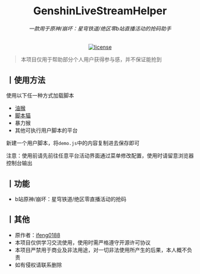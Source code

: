 <h1 align="center">GenshinLiveStreamHelper</h1>
<h6 align="center">一款用于原神/崩坏：星穹铁道/绝区零b站直播活动的抢码助手</h6>
<p align="center">
    <a href="https://github.com/iona-s/GenshinLiveStreamHelper/blob/main/LICENSE"><img src="https://img.shields.io/github/license/iona-s/GenshinLiveStreamHelper" alt="license"></a>
</p>

> 本项目仅用于帮助部分个人用户获得参与感，并不保证能抢到

## 丨使用方法

使用以下任一种方式加载脚本

- [油猴](https://www.tampermonkey.net/)
- [脚本猫](https://scriptcat.org/)
- 暴力猴
- 其他可执行用户脚本的平台

新建一个用户脚本，将`demo.js`中的内容复制进去保存即可

注意：使用前请先前往任意平台活动界面通过菜单修改配置，使用时请留意浏览器控制台输出

## 丨功能

- b站原神/崩坏：星穹铁道/绝区零直播活动的抢码

## 丨其他

- 原作者：[ifeng0188](https://github.com/ifeng0188)
- 本项目仅供学习交流使用，使用时需严格遵守开源许可协议
- 本项目严禁用于商业及非法用途，对一切非法使用所产生的后果，本人概不负责
- 如有侵权请联系删除
